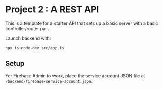 # Project 2 : A REST API
This is a template for a starter API that sets up a basic server with a basic controller/router pair.

Launch backend with:
```bash
npx ts-node-dev src/app.ts
```

## Setup
For Firebase Admin to work, place the service account JSON file at `/backend/firebase-service-account.json`.